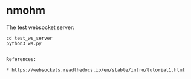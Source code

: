 # nmohm


The test websocket server:
```
cd test_ws_server
python3 ws.py


References:

* https://websockets.readthedocs.io/en/stable/intro/tutorial1.html

